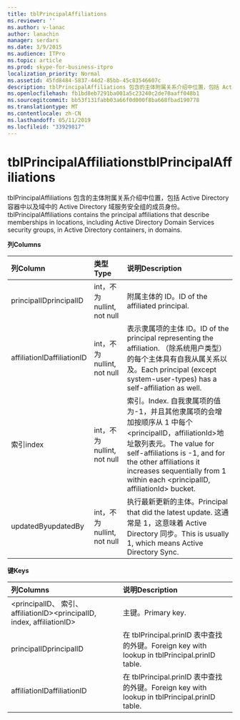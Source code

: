 ```yaml
---
title: tblPrincipalAffiliations
ms.reviewer: ''
ms.author: v-lanac
author: lanachin
manager: serdars
ms.date: 3/9/2015
ms.audience: ITPro
ms.topic: article
ms.prod: skype-for-business-itpro
localization_priority: Normal
ms.assetid: 45fd8484-5837-44d2-85bb-45c83546607c
description: tblPrincipalAffiliations 包含的主体附属关系介绍中位置，包括 Active Directory 容器中以及域中的 Active Directory 域服务安全组的成员身份。
ms.openlocfilehash: fb1bd8eb7291ba001a5c23240c2de70aaff048b1
ms.sourcegitcommit: bb53f131fabb03a66f0d000f8ba668fbad190778
ms.translationtype: MT
ms.contentlocale: zh-CN
ms.lasthandoff: 05/11/2019
ms.locfileid: "33929817"
---
```

# <a name="tblprincipalaffiliations"></a><span data-ttu-id="b86e6-103">tblPrincipalAffiliations</span><span class="sxs-lookup"><span data-stu-id="b86e6-103">tblPrincipalAffiliations</span></span>
 
<span data-ttu-id="b86e6-104">tblPrincipalAffiliations 包含的主体附属关系介绍中位置，包括 Active Directory 容器中以及域中的 Active Directory 域服务安全组的成员身份。</span><span class="sxs-lookup"><span data-stu-id="b86e6-104">tblPrincipalAffiliations contains the principal affiliations that describe memberships in locations, including Active Directory Domain Services security groups, in Active Directory containers, in domains.</span></span>
  
<span data-ttu-id="b86e6-105">**列**</span><span class="sxs-lookup"><span data-stu-id="b86e6-105">**Columns**</span></span>

|<span data-ttu-id="b86e6-106">**列**</span><span class="sxs-lookup"><span data-stu-id="b86e6-106">**Column**</span></span>|<span data-ttu-id="b86e6-107">**类型**</span><span class="sxs-lookup"><span data-stu-id="b86e6-107">**Type**</span></span>|<span data-ttu-id="b86e6-108">**说明**</span><span class="sxs-lookup"><span data-stu-id="b86e6-108">**Description**</span></span>|
|:-----|:-----|:-----|
|<span data-ttu-id="b86e6-109">principalID</span><span class="sxs-lookup"><span data-stu-id="b86e6-109">principalID</span></span>  <br/> |<span data-ttu-id="b86e6-110">int，不为 null</span><span class="sxs-lookup"><span data-stu-id="b86e6-110">int, not null</span></span>  <br/> |<span data-ttu-id="b86e6-111">附属主体的 ID。</span><span class="sxs-lookup"><span data-stu-id="b86e6-111">ID of the affiliated principal.</span></span>  <br/> |
|<span data-ttu-id="b86e6-112">affiliationID</span><span class="sxs-lookup"><span data-stu-id="b86e6-112">affiliationID</span></span>  <br/> |<span data-ttu-id="b86e6-113">int，不为 null</span><span class="sxs-lookup"><span data-stu-id="b86e6-113">int, not null</span></span>  <br/> |<span data-ttu-id="b86e6-114">表示隶属项的主体 ID。</span><span class="sxs-lookup"><span data-stu-id="b86e6-114">ID of the principal representing the affiliation.</span></span> <span data-ttu-id="b86e6-115">（除系统用户类型） 的每个主体具有自我从属关系以及。</span><span class="sxs-lookup"><span data-stu-id="b86e6-115">Each principal (except system-user-types) has a self-affiliation as well.</span></span>  <br/> |
|<span data-ttu-id="b86e6-116">索引</span><span class="sxs-lookup"><span data-stu-id="b86e6-116">index</span></span>  <br/> |<span data-ttu-id="b86e6-117">int，不为 null</span><span class="sxs-lookup"><span data-stu-id="b86e6-117">int, not null</span></span>  <br/> |<span data-ttu-id="b86e6-118">索引。</span><span class="sxs-lookup"><span data-stu-id="b86e6-118">Index.</span></span> <span data-ttu-id="b86e6-119">自我隶属项的值为-1，并且其他隶属项的会增加按顺序从 1 中每个\<principalID，affiliationId\>地址散列表元。</span><span class="sxs-lookup"><span data-stu-id="b86e6-119">The value for self-affiliations is -1, and for the other affiliations it increases sequentially from 1 within each \<principalID, affiliationId\> bucket.</span></span>  <br/> |
|<span data-ttu-id="b86e6-120">updatedBy</span><span class="sxs-lookup"><span data-stu-id="b86e6-120">updatedBy</span></span>  <br/> |<span data-ttu-id="b86e6-121">int，不为 null</span><span class="sxs-lookup"><span data-stu-id="b86e6-121">int, not null</span></span>  <br/> |<span data-ttu-id="b86e6-122">执行最新更新的主体。</span><span class="sxs-lookup"><span data-stu-id="b86e6-122">Principal that did the latest update.</span></span> <span data-ttu-id="b86e6-123">这通常是 1，这意味着 Active Directory 同步。</span><span class="sxs-lookup"><span data-stu-id="b86e6-123">This is usually 1, which means Active Directory Sync.</span></span>  <br/> |
   
<span data-ttu-id="b86e6-124">**键**</span><span class="sxs-lookup"><span data-stu-id="b86e6-124">**Keys**</span></span>

|<span data-ttu-id="b86e6-125">**列**</span><span class="sxs-lookup"><span data-stu-id="b86e6-125">**Columns**</span></span>|<span data-ttu-id="b86e6-126">**说明**</span><span class="sxs-lookup"><span data-stu-id="b86e6-126">**Description**</span></span>|
|:-----|:-----|
|<span data-ttu-id="b86e6-127">\<principalID、 索引、 affiliationID\></span><span class="sxs-lookup"><span data-stu-id="b86e6-127">\<principalID, index, affiliationID\></span></span>  <br/> |<span data-ttu-id="b86e6-128">主键。</span><span class="sxs-lookup"><span data-stu-id="b86e6-128">Primary key.</span></span>  <br/> |
|<span data-ttu-id="b86e6-129">principalID</span><span class="sxs-lookup"><span data-stu-id="b86e6-129">principalID</span></span>  <br/> |<span data-ttu-id="b86e6-130">在 tblPrincipal.prinID 表中查找的外键。</span><span class="sxs-lookup"><span data-stu-id="b86e6-130">Foreign key with lookup in tblPrincipal.prinID table.</span></span>  <br/> |
|<span data-ttu-id="b86e6-131">affiliationID</span><span class="sxs-lookup"><span data-stu-id="b86e6-131">affiliationID</span></span>  <br/> |<span data-ttu-id="b86e6-132">在 tblPrincipal.prinID 表中查找的外键。</span><span class="sxs-lookup"><span data-stu-id="b86e6-132">Foreign key with lookup in tblPrincipal.prinID table.</span></span>  <br/> |
   

